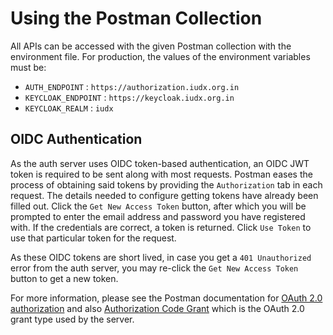 # Using the Postman Collection

All APIs can be accessed with the given Postman collection with the environment file. For production, the values of the environment variables must be:

* `AUTH_ENDPOINT` : `https://authorization.iudx.org.in`
* `KEYCLOAK_ENDPOINT` : `https://keycloak.iudx.org.in`
* `KEYCLOAK_REALM` : `iudx`

## OIDC Authentication

As the auth server uses OIDC token-based authentication, an OIDC JWT token is required to be sent along with most requests. Postman eases the process of obtaining said tokens by providing the `Authorization` tab in each request. The details needed to configure getting tokens have already been filled out. Click the `Get New Access Token` button, after which you will be prompted to enter the email address and password you have registered with. If the credentials are correct, a token is returned. Click `Use Token` to use that particular token for the request.

As these OIDC tokens are short lived, in case you get a `401 Unauthorized` error from the auth server, you may re-click the `Get New Access Token` button to get a new token.

For more information, please see the Postman documentation for [OAuth 2.0 authorization](https://learning.postman.com/docs/sending-requests/authorization/#oauth-20) and also [Authorization Code Grant](https://learning.postman.com/docs/sending-requests/authorization/#authorization-code) which is the OAuth 2.0 grant type used by the server.
